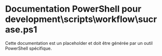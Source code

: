 # Documentation PowerShell pour development\scripts\workflow\sucrase.ps1

Cette documentation est un placeholder et doit être générée par un outil PowerShell spécifique.
